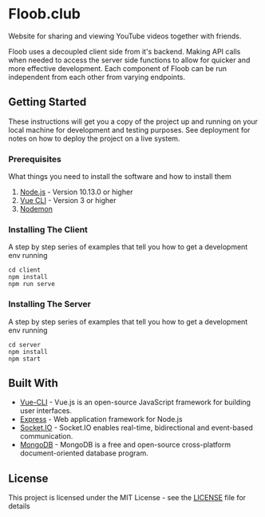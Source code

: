 # Floob.club

Website for sharing and viewing YouTube videos together with friends.

Floob uses a decoupled client side from it's backend. Making API calls when needed to access the server side functions to allow for quicker and more effective development. Each component of Floob can be run independent from each other from varying endpoints.


## Getting Started

These instructions will get you a copy of the project up and running on your local machine for development and testing purposes. See deployment for notes on how to deploy the project on a live system.

### Prerequisites

What things you need to install the software and how to install them

1. [Node.js](https://nodejs.org/en/) - Version 10.13.0 or higher
2. [Vue CLI](https://cli.vuejs.org/) - Version 3 or higher
3. [Nodemon](https://nodemon.io/)

### Installing The Client

A step by step series of examples that tell you how to get a development env running

```
cd client
npm install
npm run serve
```

### Installing The Server

A step by step series of examples that tell you how to get a development env running


```
cd server
npm install
npm start
```

## Built With

* [Vue-CLI](https://cli.vuejs.org/) - Vue.js is an open-source JavaScript framework for building user interfaces.
* [Express](https://expressjs.com/) - Web application framework for Node.js
* [Socket.IO](https://socket.io/) - Socket.IO enables real-time, bidirectional and event-based communication.
* [MongoDB](https://www.mongodb.com/) - MongoDB is a free and open-source cross-platform document-oriented database program.

## License

This project is licensed under the MIT License - see the [LICENSE](LICENSE) file for details
